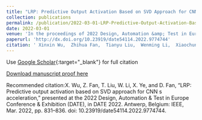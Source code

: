 ```yaml
---
title: "LRP: Predictive Output Activation Based on SVD Approach for CNN s Acceleration"
collection: publications
permalink: /publication/2022-03-01-LRP-Predictive-Output-Activation-Based-on-SVD-Approach-for-CNN-s-Acceleration
date: 2022-03-01
venue: 'In the proceedings of 2022 Design, Automation &amp; Test in Europe Conference &amp; Exhibition (DATE)'
paperurl: 'http://dx.doi.org/10.23919/date54114.2022.9774744'
citation: ' Xinxin Wu,  Zhihua Fan,  Tianyu Liu,  Wenming Li,  Xiaochun Ye,  Dongrui Fan, &quot;LRP: Predictive Output Activation Based on SVD Approach for CNN s Acceleration.&quot; In the proceedings of 2022 Design, Automation &amp;amp; Test in Europe Conference &amp;amp; Exhibition (DATE), 2022.'
---
```

Use [Google Scholar](https://scholar.google.com/scholar?q=LRP:+Predictive+Output+Activation+Based+on+SVD+Approach+for+CNN+s+Acceleration){:target="_blank"} for full citation

[Download manuscript proof here](http://dx.doi.org/10.23919/date54114.2022.9774744)

Recommended citation:X. Wu, Z. Fan, T. Liu, W. Li, X. Ye, and D. Fan, “LRP: Predictive output activation based on SVD approach for CNN s acceleration,” presented at the 2022 Design, Automation & Test in Europe Conference & Exhibition (DATE), in DATE 2022. Antwerp, Belgium: IEEE, Mar. 2022, pp. 831–836. doi: 10.23919/date54114.2022.9774744.

